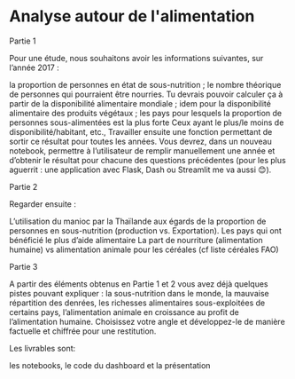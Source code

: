 # Analyse autour de l'alimentation

Partie 1

Pour une étude, nous souhaitons avoir les informations suivantes, sur l’année 2017 :


la proportion de personnes en état de sous-nutrition ;
le nombre théorique de personnes qui pourraient être nourries. Tu devrais pouvoir calculer ça à partir de la disponibilité alimentaire mondiale ;
idem pour la disponibilité alimentaire des produits végétaux ;
les pays pour lesquels la proportion de personnes sous-alimentées est la plus forte
Ceux ayant le plus/le moins de disponibilité/habitant, etc., Travailler ensuite une fonction permettant de sortir ce résultat pour toutes les années. Vous devrez, dans un nouveau notebook, permettre à l’utilisateur de remplir manuellement une année et d’obtenir le résultat pour chacune des questions précédentes (pour les plus aguerrit : une application avec Flask, Dash ou Streamlit me va aussi 😊).



Partie 2

Regarder ensuite :


L’utilisation du manioc par la Thaïlande aux égards de la proportion de personnes en sous-nutrition (production vs. Exportation).
Les pays qui ont bénéficié le plus d’aide alimentaire
La part de nourriture (alimentation humaine) vs alimentation animale pour les céréales (cf liste céréales FAO)



Partie 3

A partir des éléments obtenus en Partie 1 et 2 vous avez déjà quelques pistes pouvant expliquer : la sous-nutrition dans le monde, la mauvaise répartition des denrées, les richesses alimentaires sous-exploitées de certains pays, l’alimentation animale en croissance au profit de l’alimentation humaine. Choisissez votre angle et développez-le de manière factuelle et chiffrée pour une restitution.



Les livrables sont:


les notebooks, le code du dashboard et la présentation
